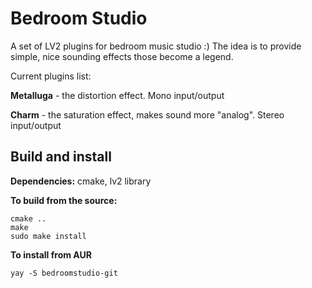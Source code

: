 # Bedroom Studio
A set of LV2 plugins for bedroom music studio :) The idea is to provide simple, nice sounding effects those become a legend.

Current plugins list:

**Metalluga** - the distortion effect. Mono input/output

**Charm** - the saturation effect, makes sound more "analog". Stereo input/output


## Build and install

**Dependencies:** cmake, lv2 library

**To build from the source:**

```mkdir b
cmake ..
make
sudo make install
```

**To install from AUR**

```
yay -S bedroomstudio-git
```
